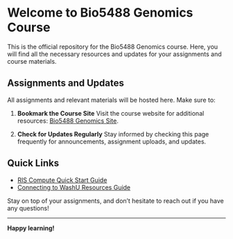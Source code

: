 # Welcome to Bio5488 Genomics Course

This is the official repository for the Bio5488 Genomics course. Here, you will find all the necessary resources and updates for your assignments and course materials.

## Assignments and Updates

All assignments and relevant materials will be hosted here. Make sure to:

1. **Bookmark the Course Site**
   Visit the course website for additional resources: [Bio5488 Genomics Site](https://sites.wustl.edu/bio5488/).

2. **Check for Updates Regularly**
   Stay informed by checking this page frequently for announcements, assignment uploads, and updates.

## Quick Links
- [RIS Compute Quick Start Guide](#)
- [Connecting to WashU Resources Guide](#)

Stay on top of your assignments, and don’t hesitate to reach out if you have any questions!

---

**Happy learning!**

